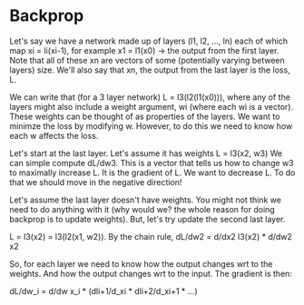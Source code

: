 # Backprop

Let's say we have a network made up of layers (l1, l2, ..., ln) each of which map xi = li(xi-1), for example x1 = l1(x0) -> the output from the first layer.
Note that all of these xn are vectors of some (potentially varying between layers) size.
We'll also say that xn, the output from the last layer is the loss, L.

We can write that (for a 3 layer network) L = l3(l2(l1(x0))), where any of the layers might also include a weight argument, wi (where each wi is a vector). These weights can be thought of as properties of the layers.
We want to minimze the loss by modifying w. However, to do this we need to know how each w affects the loss.

Let's start at the last layer. Let's assume it has weights
L = l3(x2, w3)
We can simple compute dL/dw3. This is a vector that tells us how to change w3 to maximally increase L. It is the gradient of L.
We want to decrease L. To do that we should move in the negative direction!

Let's assume the last layer doesn't have weights. You might not think we need to do anything with it (why would we? the whole reason for doing backprop is to update weights). But, let's try update the second last layer.

L = l3(x2) = l3(l2(x1, w2)).
By the chain rule, dL/dw2 = d/dx2 l3(x2) * d/dw2 x2

So, for each layer we need to know how the output changes wrt to the weights.
And how the output changes wrt to the input.
The gradient is then:

dL/dw_i = d/dw x_i * (dli+1/d_xi * dli+2/d_xi+1 * ...)
